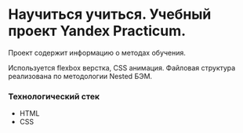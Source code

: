 # Научиться учиться. Учебный проект Yandex Practicum.

Проект содержит информацию о методах обучения.

Используется flexbox верстка, CSS анимация.
Файловая структура реализована по методологии Nested БЭМ.

### Технологический стек
* HTML
* CSS
